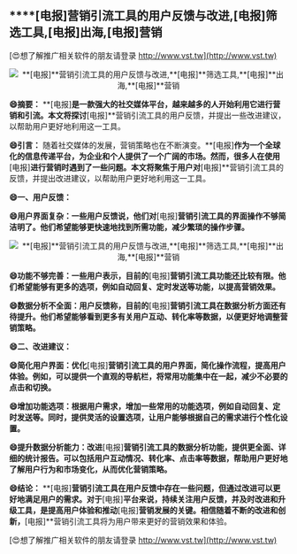 ## ****[电报]**营销引流工具的用户反馈与改进,**[电报]**筛选工具,**[电报]**出海,**[电报]**营销**

[😍想了解推广相关软件的朋友请登录 http://www.vst.tw](http://www.vst.tw)

 <center><img src="https://vst.tw/MP4/tuiguang/png/1.png" alt="**[电报]**营销引流工具的用户反馈与改进,**[电报]**筛选工具,**[电报]**出海,**[电报]**营销"></center>

**😄摘要：**
**[电报]**是一款强大的社交媒体平台，越来越多的人开始利用它进行营销和引流。本文将探讨**[电报]**营销引流工具的用户反馈，并提出一些改进建议，以帮助用户更好地利用这一工具。

**😄引言：**
随着社交媒体的发展，营销策略也在不断演变。**[电报]**作为一个全球化的信息传递平台，为企业和个人提供了一个广阔的市场。然而，很多人在使用**[电报]**进行营销时遇到了一些问题。本文将聚焦于用户对**[电报]**营销引流工具的反馈，并提出改进建议，以帮助用户更好地利用这一工具。

**😄一、用户反馈：**

**😄用户界面复杂：一些用户反馈说，他们对**[电报]**营销引流工具的界面操作不够简洁明了。他们希望能够更快速地找到所需功能，减少繁琐的操作步骤。**

 <center><img src="https://vst.tw/MP4/tuiguang/png/0.png" alt="**[电报]**营销引流工具的用户反馈与改进,**[电报]**筛选工具,**[电报]**出海,**[电报]**营销"></center>

**😄功能不够完善：一些用户表示，目前的**[电报]**营销引流工具功能还比较有限。他们希望能够有更多的选项，例如自动回复、定时发送等功能，以提高营销效果。**

**😄数据分析不全面：用户反馈称，目前的**[电报]**营销引流工具在数据分析方面还有待提升。他们希望能够看到更多有关用户互动、转化率等数据，以便更好地调整营销策略。**

**😄二、改进建议：**

**😄简化用户界面：优化**[电报]**营销引流工具的用户界面，简化操作流程，提高用户体验。例如，可以提供一个直观的导航栏，将常用功能集中在一起，减少不必要的点击和切换。**

**😄增加功能选项：根据用户需求，增加一些常用的功能选项，例如自动回复、定时发送等。同时，提供灵活的设置选项，让用户能够根据自己的需求进行个性化设置。**

**😄提升数据分析能力：改进**[电报]**营销引流工具的数据分析功能，提供更全面、详细的统计报告。可以包括用户互动情况、转化率、点击率等数据，帮助用户更好地了解用户行为和市场变化，从而优化营销策略。**

**😄结论：**
**[电报]**营销引流工具在用户反馈中存在一些问题，但通过改进可以更好地满足用户的需求。对于**[电报]**平台来说，持续关注用户反馈，并及时改进和升级工具，是提高用户体验和推动**[电报]**营销发展的关键。相信随着不断的改进和创新，**[电报]**营销引流工具将为用户带来更好的营销效果和体验。

[😍想了解推广相关软件的朋友请登录 http://www.vst.tw](http://www.vst.tw)



